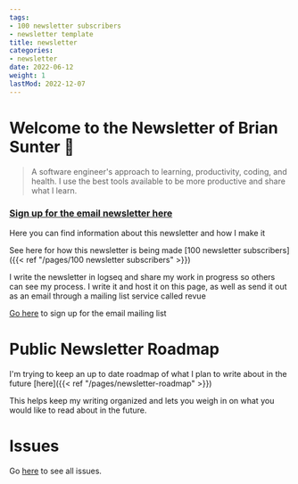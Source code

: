 ```yaml
---
tags:
- 100 newsletter subscribers
- newsletter template
title: newsletter
categories:
- newsletter
date: 2022-06-12
weight: 1
lastMod: 2022-12-07
---
```

# Welcome to the Newsletter of Brian Sunter 🧠

> A software engineer's approach to learning, productivity, coding, and health. 
I use the best tools available to be more productive and share what I learn.

###  [Sign up for the email newsletter here](http://newsletter.briansunter.com)

Here you can find information about this newsletter and how I make it

See here for how this newsletter is being made [100 newsletter subscribers]({{< ref "/pages/100 newsletter subscribers" >}})

I write the newsletter in logseq and share my work in progress so others can see my process. I write it and host it on this page, as well as send it out as an email through a mailing list service called revue

[Go here](http://newsletter.briansunter.com) to sign up for the email mailing list

# Public Newsletter Roadmap

I'm trying to keep an up to date roadmap of what I plan to write about in the future [here]({{< ref "/pages/newsletter-roadmap" >}})

This helps keep my writing organized and lets you weigh in on what you would like to read about in the future.

# Issues

Go [here](/categories/newsletter) to see all issues.
